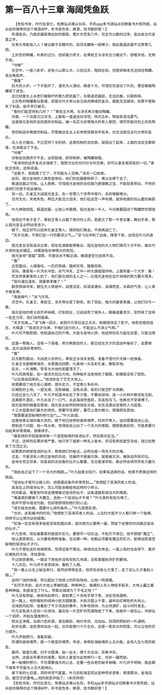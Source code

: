 # 第一百八十三章 海阔凭鱼跃
        【告知书友，时代在变化，免费站点难以长存，手机app多书源站点切换看书大势所趋，站长给你推荐的这个换源APP，听书音色多、换源、找书都好使！】
       所谓圣兵，乃是武器能够达到的极致，整片东荒有几件，完全可以数的过来，皆出自古代圣皇之手。
       古来大帝能有几人？被记载于古籍中的，如凤毛麟角一般稀少，故此极道武器不过寥寥几把。
       土灰色的陶罐，朴素的过分，但却威力奇大，在青蛟王与涂天合力催动下，吞噬天地，无物不收。
       “咔嚓”
       天空中，一座八卦炉，足有小山那么大，火焰滔天，阻挡在前，但是却根本无法挡住陶罐，发出龟裂声。
       “轰隆”
       巨大的火炉，一下子裂开了，漫天大火涌动，肆虐十方，可惜仅仅波动了片刻，便全都被陶罐收了进去。
       这已经是太上长老们被毁坏的第九把武器了，在极道武器前，无法抗衡，只能粉碎。
       土灰色的陶罐看似普通，却是古代大帝以自己血肉铸成的圣兵，威能无法揣测，如果不是缺失了封盖，敌手早已被灭。
       “看你们能坚持到几时？！”青蛟王大喝，与涂天再次催动陶罐。
       对面，一个古鼎沉沉浮浮，上面有一道道龙纹浮现，样式古朴，聚拢有混沌雾气。
       这是摇光圣地的龙纹鼎的仿制品，被一名实力异常强大的老人掌控，竭尽所能对抗土灰色陶罐。
       但仿制品毕竟是仿制品，尽管被这名太上长老祭炼数百年有余，也无法抵住古代大帝的圣兵。
       众人合力催动，不过坚持了半刻钟，这尊仿制的龙纹鼎，就摇动了起来，上面的龙纹全都剥落，光泽暗淡了下去。
       “咔嚓”
       仿制龙纹鼎终于不支，出现裂缝，即将粉碎，被陶罐吞噬。
       “老涂你的这件圣兵太强绝了，我愿付出任何代价与你交换，你可以拿走我现有的一切。”青蛟王惊叹，这样说道。
       “这辈子，我就靠了它了，不可能与人交换。”涂天一口拒绝。
       此刻，摇光圣地的人面色皆惨白，他们的武器都粉碎了，难以支撑下去了。
       极道武器之可怕，让人胆寒，可惜摇光圣地的龙纹鼎乃是镇教之宝，不能轻易带出，不然的话他们何至于如此被动。
       另一边，孔雀王大战摇光圣主，在一百零八个世界中穿行，杀的难解难分。
       日月无光，天地失色，两位大能法力滔天，他们在远空一声吼啸，就将地面的石山震的崩裂了。
       叶凡神驰目眩，极道武器，让他心中震撼，摇光圣地一干人，今日竟要因这个陶罐而饮恨收场。
       他现在不急于走了，青蛟王等人占据了绝对的上风，若是灭了那一干老古董，腾出手来，那么摇光圣主必然凶多吉少。
       眼下，他正好可以投奔孔雀王等人，随同他们离去，不用再逃亡了。
       “天才兄弟，干我们这一行的要讲义气……”涂飞也冲到了边缘，降落下来，出现在叶凡的身边。
       摇光圣女没有追杀过来，现在任谁都能够看出，摇光圣地的大人物们情况十分不妙，被古代大帝的圣兵镇压，动辄就有形神俱灭的危险。
       摇光圣地“底蕴”深厚，可是远水不解近渴，横渡虚空已经来不及。
       “轰”
       远空震动，人喊兽吼，一匹匹铁骑，踏碎天穹，隆隆而来。
       天际，像是有一片洪水冲至，杀气冲天，正中一杆大旗猎猎作响，上面写着一个大字：姜！
       荒古世家姜家的人到了，他们是北域的主人之一，比摇光圣地在这片地域的势力要大很多。
       “摇光诸位道友，我姜家来援了！”
       数百铁骑冲来，数位大人物居中，战意滔天，如滚滚潮水，汹涌而至，冰森的气息，让人骨子都发寒。
       “真是晦气！”涂飞咒骂。
       天空中，孔雀王、青蛟王、涂天等也变了颜色，到了现在，强大的姜家来援，让他们功亏一篑。
       摇光圣地的修士则齐声呐喊，打到现在，已经战死了很多人，眼看就要溃灭，突然来了这样一批生力军，他们自然振奋。
       “天才兄弟……”涂飞再一回头，发现叶凡早已逃之夭夭，眨眼就快没了影子，他有些瞠目结舌，大喊道：“我说天才兄弟，干咱们这行的人，不能这么不讲义气啊。”
       叶凡可不敢耽搁，他知道自己的斤两，大寇与圣地火拼，他这样的实力留在这里，只能当炮灰。
       这是一帮强人，没有一个弱者，修为稍差劲的人，都已经在方才的混战中被杀了，血雾缭绕，这片战场非常惨烈。
       “轰”
       后方剧烈震动，大战进入白热化，青蛟王与涂天发狠，准备不惜代价灭掉一批强者。
       孔雀王也是眼神凌厉，杀意震动四野，化身成一头五彩孔雀，撕裂天地。
       后方，一片沸腾，苍穹与大地仿若要湮灭了。
       叶凡风驰电掣，如一道流光划过大地，将神秘步法发挥到了极致，眨眼就没有了踪影。
       “以后我会回来的……”他消失在了茫茫大地上。
       他需要找个地方安心潜修，提升实力，不宜卷入争杀中。
       红褐色的土地，一望无垠，没有植被，没有水源，有的只是空旷与寂静。
       已经过去七八天了，叶凡不知道冲出去了多少里，不要说绿洲，连一小片树叶都没有见到。
       远离那片源区，叶凡长出了一口气，从此海阔凭鱼跃，天高任鸟飞，他再也不受束缚了。
       摇光圣地的根基在南域，摇光圣女纵然知晓他在北域，也无法遣出足够的人马追查。
       十三大寇是他们最大的烦扰，想要守住源矿，要花上很大精力，很难顾及其他。
       “我需要道宫秘境的修行法门……”叶凡自语。
       这是他来北域的最大目的，眼下他已经修到彼岸境界，时间不等人，迫切需要瑶池心法。
       想到这个问题，他一阵头疼，觉得给自己出了一个天大的难题，理想是美好的，可是真要行动起来非常艰难，很难得手。
       “最有效的手段就是绑架一个道宫秘境的瑶池仙子，然后索问玄法。”
       不过，这样的后果非常严重，他只学了姬家一种无上秘术，并没有修炼虚空古经，就已经惹来了灭顶之灾。
       如果真的绑架瑶池的仙子，修炼她们的秘法，必然也是一场天大的灾难。
       过去，不是没有人修过圣地的古经，但最终不是被灭族，就是被灭派，被抹去所有印记。
       圣地与荒古世家，将各自的古经看的比什么都重，无论是谁学到，都必然会倾尽所有力量灭杀。
       “我给自己设下了一个天大的难题……”叶凡轻柔太阳穴，如果有选择的话，他真不愿做这样的挑战。
       “瑶池仙子是可以嫁人的，但是据说条件非常苛刻……”他想起了吴清风老人的话。
       高高在上的瑶池仙子，怎么可能会嫁给他这样的小修士。
       时间紧迫，难里有时间去慢慢接近瑶池的仙子，这条道路有相当大的难度。
       “难道真的要做个大魔王，去抢一个瑶池仙子不成？”叶凡真的有些为难了。
       他并不想与瑶池为敌，但却很想得到她们的心法。
       “成为瑶池女婿，需要什么样的条件……”叶凡胡思乱想。
       “也许，还有缓冲的时间。”他想到了吴清风老人的话，上古的大能不少人都只修一个秘境，同样可以让修为达到极致。
       “轮海一定还有很多秘密没有挖掘出来，或许我可以重修一遍，预留下足够的时间接近瑶池的仙子。”
       叶凡觉得，现在最要紧的是提升实力，要想尽一切办法。不到万不得已，他不想做“魔王”。
       他认真思索后，认为要有两种准备，无论哪一种，他都必须要有魔王的实力，能够战败道宫秘境的瑶池仙子才行。
       叶凡不想在这片地域修炼，觉得还是不够远，继续向远方奔去。一路上有时也会停下，轰开红褐色的大地，寻找源块。
       不过收获甚微，一路走下来他并没有挖到几块源，没有掌握到寻矿的要领。
       十几天后，叶凡终于发现绿洲，看到了人烟。
       “我一路上以无上秘法奔行，虽然说停停走走，但恐怕也有七万里了，走了这么久才看到人烟……”
       这样广阔的地域，早已超出了地球上的所有陆地，让他一阵感慨。
       “无尽岁月前，这片大地上草被旺盛，种族林立，强横的人形人物徒手裂天，大地上矗立着各种神庙，到底发生了什么，导致北域成为了不毛之地？”
       叶凡没有停留，继续向前奔行，直到第二十天他才停下来，决定觅地潜修。
       这一路上，他所看到的绿洲小到方圆数里，大到方圆上千里，遍布在红褐色的大地上。
       北域民风彪悍，他看到了不少流血的事件，为争夺绿洲，为占领源矿，战斗时时发生。
       叶凡没有进入任何一片绿洲，最后在一片空旷的荒漠隐居了下来，他凿开一座石山，开辟出一个洞府，开始在里面修行。
       祭出玉净瓶，五颜六色的源，落在眼前，绚烂夺目，光灿灿，将洞府照射的一片通明。
       初步估算，这些源块加在一起，总共能够六十斤左右，这是一笔巨大的财富，可以让他的实力提升。
       叶凡开始修行，准备突破。
       所谓的彼岸境界，是一个蜕变的境界。传说，单修轮海秘境的上古大能，会有九生九死的蜕变。
       最终，破茧化蝶，归于大圆满，始一出关，便十方云动，异象冲天。
       当然，这是长年累月的成果，有的人甚至为此而修行一生，并非一蹴而就。
       单一秘境的修行，不仅需要强大的心法，还要一些古老的秘术相辅，叶凡并不明晓，故此眼下根本不可能与上古大能相比。
       接下来的七日里，洞府中灵气氤氲，叶凡的轮海呈现出各种奇异景象，青莲颤动，金海滔滔，碧空交织雷电……他的蜕变开始了。（未完待续）
       【告知书友，时代在变化，免费站点难以长存，手机app多书源站点切换看书大势所趋，站长给你推荐的这个换源APP，听书音色多、换源、找书都好使！】